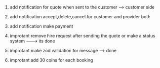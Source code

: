 1. add notification for quote when sent to the customer --> customer side
2. add notification accept,delete,cancel for customer and provider both
3. add notification make payment

4. improtant remove hire request after sending the quote or make a status system ---> its done
5. improtant make zod validation for message --> done
6. improtant add 30 coins for each booking
